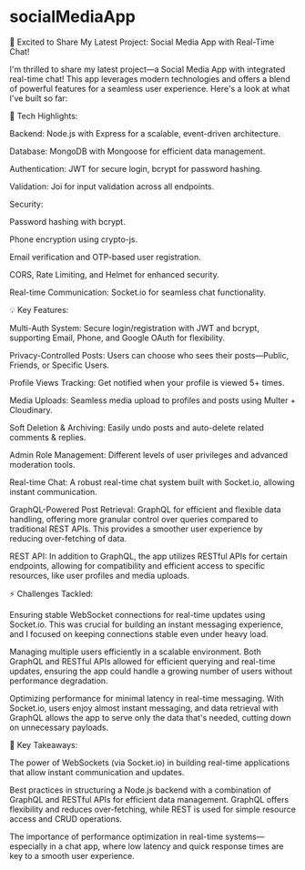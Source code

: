 # socialMediaApp
🚀 Excited to Share My Latest Project: Social Media App with Real-Time Chat! 

I'm thrilled to share my latest project—a Social Media App with integrated real-time chat! This app leverages modern technologies and offers a blend of powerful features for a seamless user experience. Here's a look at what I've built so far:

🔧 Tech Highlights:

Backend: Node.js with Express for a scalable, event-driven architecture.

Database: MongoDB with Mongoose for efficient data management.

Authentication: JWT for secure login, bcrypt for password hashing.

Validation: Joi for input validation across all endpoints.

Security:

Password hashing with bcrypt.

Phone encryption using crypto-js.

Email verification and OTP-based user registration.

CORS, Rate Limiting, and Helmet for enhanced security.

Real-time Communication: Socket.io for seamless chat functionality.

💡 Key Features:

Multi-Auth System: Secure login/registration with JWT and bcrypt, supporting Email, Phone, and Google OAuth for flexibility.

Privacy-Controlled Posts: Users can choose who sees their posts—Public, Friends, or Specific Users.

Profile Views Tracking: Get notified when your profile is viewed 5+ times.

Media Uploads: Seamless media upload to profiles and posts using Multer + Cloudinary.

Soft Deletion & Archiving: Easily undo posts and auto-delete related comments & replies.

Admin Role Management: Different levels of user privileges and advanced moderation tools.

Real-time Chat: A robust real-time chat system built with Socket.io, allowing instant communication.

GraphQL-Powered Post Retrieval: GraphQL for efficient and flexible data handling, offering more granular control over queries compared to traditional REST APIs. This provides a smoother user experience by reducing over-fetching of data.

REST API: In addition to GraphQL, the app utilizes RESTful APIs for certain endpoints, allowing for compatibility and efficient access to specific resources, like user profiles and media uploads.

⚡ Challenges Tackled:

Ensuring stable WebSocket connections for real-time updates using Socket.io. This was crucial for building an instant messaging experience, and I focused on keeping connections stable even under heavy load.

Managing multiple users efficiently in a scalable environment. Both GraphQL and RESTful APIs allowed for efficient querying and real-time updates, ensuring the app could handle a growing number of users without performance degradation.

Optimizing performance for minimal latency in real-time messaging. With Socket.io, users enjoy almost instant messaging, and data retrieval with GraphQL allows the app to serve only the data that's needed, cutting down on unnecessary payloads.

📌 Key Takeaways:

The power of WebSockets (via Socket.io) in building real-time applications that allow instant communication and updates.

Best practices in structuring a Node.js backend with a combination of GraphQL and RESTful APIs for efficient data management. GraphQL offers flexibility and reduces over-fetching, while REST is used for simple resource access and CRUD operations.

The importance of performance optimization in real-time systems—especially in a chat app, where low latency and quick response times are key to a smooth user experience.
